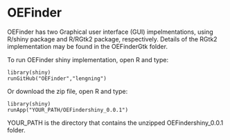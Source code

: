 # OEFinder

OEFinder has two Graphical user interface (GUI) impelmentations, using R/shiny package and R/RGtk2 package, respectively. Details of the RGtk2 implementation may be found in the OEFinderGtk folder.

To run OEFinder shiny implementation, open R and type:
```
library(shiny)
runGitHub("OEFinder","lengning")
```

Or download the zip file, open R and type:
```
library(shiny)
runApp("YOUR_PATH/OEFindershiny_0.0.1")
```
YOUR_PATH is the directory that contains the unzipped OEFindershiny_0.0.1 folder.
